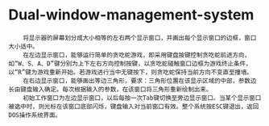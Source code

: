 # Dual-window-management-system
        将显示器的屏幕划分成大小相等的左右两个显示窗口，并画出每个显示窗口的边框，窗口大小适中。
        在左边显示窗口，能够运行简单的贪吃蛇游戏，即采用键盘按键控制贪吃蛇前进方向，如“W、S、A、D”键分别为上下左右方向控制按键，以贪吃蛇碰触窗口边框为游戏终止条件，以“R”键为游戏重新开始。若游戏进行当中无键按下，则贪吃蛇保持当前方向不变直至撞墙。
        在右边显示窗口，能够画出等边三角形，要求：三角形位置在该显示区域的中部，参数边长由键盘输入确定。每次根据输入的参数，在该窗口将三角形重新绘制出来。
        初始工作窗口为左边显示窗口，以后每按一次Tab键切换至旁边显示窗口。当某个显示窗口被选中时，则光标在该窗口底部闪烁，键盘输入对当前窗口有效。整个系统按ESC键退出，返回DOS操作系统界面。
